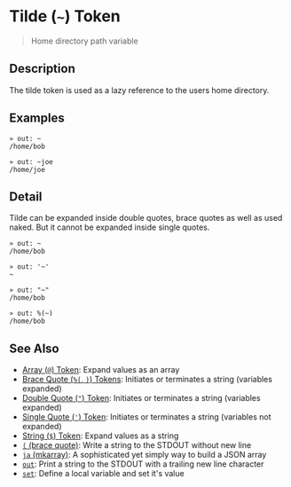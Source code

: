 # Tilde (`~`) Token

> Home directory path variable

## Description

The tilde token is used as a lazy reference to the users home directory.

## Examples

    » out: ~
    /home/bob

    » out: ~joe
    /home/joe

## Detail

Tilde can be expanded inside double quotes, brace quotes as well as used naked.
But it cannot be expanded inside single quotes.

    » out: ~
    /home/bob

    » out: '~'
    ~

    » out: "~"
    /home/bob

    » out: %(~)
    /home/bob

## See Also

- [Array (`@`) Token](/parser/array.md):
  Expand values as an array
- [Brace Quote (`%(`, `)`) Tokens](/parser/brace-quote.md):
  Initiates or terminates a string (variables expanded)
- [Double Quote (`"`) Token](/parser/double-quote.md):
  Initiates or terminates a string (variables expanded)
- [Single Quote (`'`) Token](/parser/single-quote.md):
  Initiates or terminates a string (variables not expanded)
- [String (`$`) Token](/parser/string.md):
  Expand values as a string
- [`(` (brace quote)](/commands/brace-quote.md):
  Write a string to the STDOUT without new line
- [`ja` (mkarray)](/commands/ja.md):
  A sophisticated yet simply way to build a JSON array
- [`out`](/commands/out.md):
  Print a string to the STDOUT with a trailing new line character
- [`set`](/commands/set.md):
  Define a local variable and set it's value
